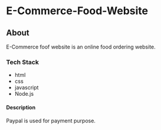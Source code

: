# E-Commerce-Food-Website

## About

E-Commerce foof website is an online food ordering website.

### Tech Stack
* html
* css
* javascript
* Node.js

#### Description
Paypal is used for payment purpose.
